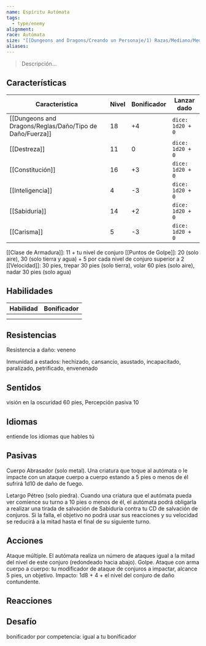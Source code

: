 ```yaml
---
name: Espíritu Autómata
tags:
  - type/enemy
alignment: 
race: Autómata
size: "[[Dungeons and Dragons/Creando un Personaje/1) Razas/Mediano/Mediano]]"
aliases: 
---
```

> Descripción...
## Características
| Característica   | Nivel | Bonificador | Lanzar dado |
| ---------------- | ----- | ----------- | ----------- |
| [[Dungeons and Dragons/Reglas/Daño/Tipo de Daño/Fuerza]]       | 18     | +4           | `dice: 1d20 + 0` |
| [[Destreza]]     | 11     | 0           | `dice: 1d20 + 0`            |
| [[Constitución]] | 16     | +3           | `dice: 1d20 + 0`            |
| [[Inteligencia]] | 4     | -3           | `dice: 1d20 + 0`            |
| [[Sabiduría]]    | 14     | +2           | `dice: 1d20 + 0`            |
| [[Carisma]]      | 5     | -3           | `dice: 1d20 + 0`            |

[[Clase de Armadura]]: 11 + tu nivel de conjuro
[[Puntos de Golpe]]: 20 (solo aire), 30 (solo tierra y agua) + 5 por cada nivel de conjuro superior a 2 
[[Velocidad]]: 30 pies, trepar 30 pies (solo tierra), volar 60 pies (solo aire), nadar 30 pies (solo agua)
## Habilidades
| Habilidad | Bonificador |
| --------- | ----------- |
|           |             |
|           |             |
## Resistencias

Resistencia a daño: veneno

Inmunidad a estados: hechizado, cansancio, asustado, incapacitado, paralizado, petrificado,
envenenado
## Sentidos

visión en la oscuridad 60 pies, Percepción pasiva 10
## Idiomas

entiende los idiomas que hables tú
## Pasivas

Cuerpo Abrasador (solo metal). Una criatura que toque al autómata o le impacte con un ataque
cuerpo a cuerpo estando a 5 pies o menos de él sufrirá 1d10 de daño de fuego.

Letargo Pétreo (solo piedra). Cuando una criatura que el autómata pueda ver comience su turno a
10 pies o menos de él, el autómata podrá obligarla a realizar una tirada de salvación de Sabiduría
contra tu CD de salvación de conjuros. Si la falla, el objetivo no podrá usar sus reacciones y su
velocidad se reducirá a la mitad hasta el final de su siguiente turno.
## Acciones
Ataque múltiple. El autómata realiza un número de ataques igual a la mitad del nivel de este conjuro (redondeado hacia abajo).
Golpe. Ataque con arma cuerpo a cuerpo: tu modificador de ataque de conjuros a impactar, alcance 5 pies, un objetivo. Impacto: 1d8 + 4 + el nivel del conjuro de daño contundente.
## Reacciones

## Desafío
bonificador por competencia: igual a tu bonificador